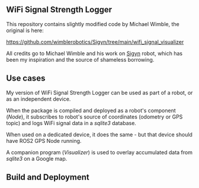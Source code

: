 ## WiFi Signal Strength Logger

This repository contains slightly modified code by Michael Wimble, the original is here:

https://github.com/wimblerobotics/Sigyn/tree/main/wifi_signal_visualizer

All credits go to Michael Wimble and his work on [Sigyn](https://github.com/wimblerobotics/Sigyn) robot, which has been my inspiration and the source of shameless borrowing.

## Use cases

My version of WiFi Signal Strength Logger can be used as part of a robot, or as an independent device. 

When the package is compiled and deployed as a robot's component (_Node_), it subscribes to robot's source of coordinates (odometry or GPS topic) and logs WiFi signal data in a _sqlite3_ database.

When used on a dedicated device, it does the same - but that device should have ROS2 GPS Node running.

A companion program (_Visualizer_) is used to overlay accumulated data from _sqlite3_ on a Google map.

## Build and Deployment

